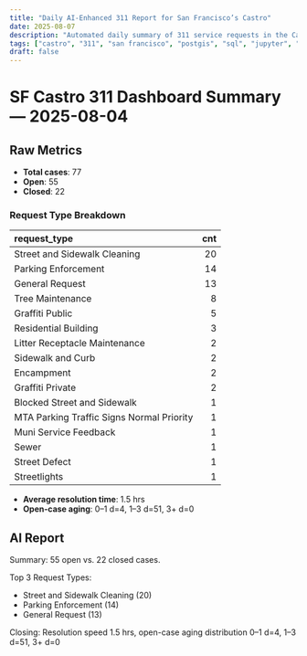 ```yaml
---
title: "Daily AI-Enhanced 311 Report for San Francisco’s Castro"
date: 2025-08-07
description: "Automated daily summary of 311 service requests in the Castro neighborhood using Python, SQL, PostGIS and the smollm2:1.7b model via a local chat API."
tags: ["castro", "311", "san francisco", "postgis", "sql", "jupyter", "ai", "smollm2", "chat-api"]
draft: false
---
```


# SF Castro 311 Dashboard Summary — 2025-08-04

## Raw Metrics

- **Total cases**: 77
- **Open**:       55
- **Closed**:     22

### Request Type Breakdown

| request_type                              |   cnt |
|:------------------------------------------|------:|
| Street and Sidewalk Cleaning              |    20 |
| Parking Enforcement                       |    14 |
| General Request                           |    13 |
| Tree Maintenance                          |     8 |
| Graffiti Public                           |     5 |
| Residential Building                      |     3 |
| Litter Receptacle Maintenance             |     2 |
| Sidewalk and Curb                         |     2 |
| Encampment                                |     2 |
| Graffiti Private                          |     2 |
| Blocked Street and Sidewalk               |     1 |
| MTA Parking Traffic Signs Normal Priority |     1 |
| Muni Service Feedback                     |     1 |
| Sewer                                     |     1 |
| Street Defect                             |     1 |
| Streetlights                              |     1 |

- **Average resolution time**: 1.5 hrs
- **Open-case aging**:           0–1 d=4, 1–3 d=51, 3+ d=0

## AI Report

Summary: 55 open vs. 22 closed cases.

Top 3 Request Types:
  - Street and Sidewalk Cleaning (20)
  - Parking Enforcement (14)
  - General Request (13)

Closing: Resolution speed 1.5 hrs, open-case aging distribution 0–1 d=4, 1–3 d=51, 3+ d=0
